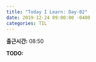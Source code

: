 ```yaml
---
title: "Today I Learn: Day-02"
date: 2019-12-24 09:00:00 -0400
categories: TIL
---
```

**출근시간:** 08:50

**TODO:**<br>

